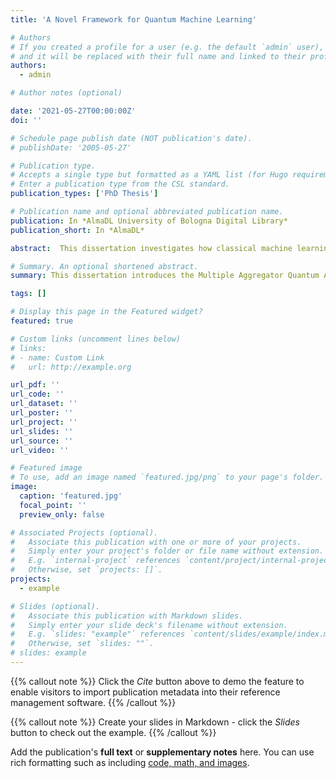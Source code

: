 ```yaml
---
title: 'A Novel Framework for Quantum Machine Learning'

# Authors
# If you created a profile for a user (e.g. the default `admin` user), write the username (folder name) here
# and it will be replaced with their full name and linked to their profile.
authors:
  - admin

# Author notes (optional)

date: '2021-05-27T00:00:00Z'
doi: ''

# Schedule page publish date (NOT publication's date).
# publishDate: '2005-05-27'

# Publication type.
# Accepts a single type but formatted as a YAML list (for Hugo requirements).
# Enter a publication type from the CSL standard.
publication_types: ['PhD Thesis']

# Publication name and optional abbreviated publication name.
publication: In *AlmaDL University of Bologna Digital Library*
publication_short: In *AlmaDL*

abstract:  This dissertation investigates how classical machine learning can benefit from quantum computing and provides several contributions to the emerging field of Quantum Machine Learning. The idea is to provide a universal and efficient framework that can reproduce the output of a plethora of classical machine learning algorithms exploiting quantum computation’s advantages. The proposed framework is named Multiple Aggregator Quantum Algorithm (MAQA) due to its capability to combine multiple functions to solve typical supervised learning tasks. Thanks to this property, in its general formulation MAQA can be potentially adopted as the quantum counterpart of all those models falling into the scheme of aggregation of multiple functions. The theoretical design of the quantum algorithm and the corresponding circuit’s implementation are presented. As a second meaningful addition, two practical applications are illustrated; the quantum version of ensemble methods and neural networks. The final contribution addresses the restriction to linear operations imposed by quantum mechanics. The idea is to exploit a quantum transposition of classical Splines to approximate non-linear functions, thus overcoming this limitation and introducing significant advantages in terms of computational complexity theory.

# Summary. An optional shortened abstract.
summary: This dissertation introduces the Multiple Aggregator Quantum Algorithm (MAQA), aiming to bridge classical machine learning with quantum computing. MAQA serves as a versatile framework for quantum machine learning, addressing linear operation constraints and offering potential advancements in computational complexity theory.

tags: []

# Display this page in the Featured widget?
featured: true

# Custom links (uncomment lines below)
# links:
# - name: Custom Link
#   url: http://example.org

url_pdf: ''
url_code: ''
url_dataset: ''
url_poster: ''
url_project: ''
url_slides: ''
url_source: ''
url_video: ''

# Featured image
# To use, add an image named `featured.jpg/png` to your page's folder.
image:
  caption: 'featured.jpg'
  focal_point: ''
  preview_only: false

# Associated Projects (optional).
#   Associate this publication with one or more of your projects.
#   Simply enter your project's folder or file name without extension.
#   E.g. `internal-project` references `content/project/internal-project/index.md`.
#   Otherwise, set `projects: []`.
projects:
  - example

# Slides (optional).
#   Associate this publication with Markdown slides.
#   Simply enter your slide deck's filename without extension.
#   E.g. `slides: "example"` references `content/slides/example/index.md`.
#   Otherwise, set `slides: ""`.
# slides: example
---
```


{{% callout note %}}
Click the _Cite_ button above to demo the feature to enable visitors to import publication metadata into their reference management software.
{{% /callout %}}

{{% callout note %}}
Create your slides in Markdown - click the _Slides_ button to check out the example.
{{% /callout %}}

Add the publication's **full text** or **supplementary notes** here. You can use rich formatting such as including [code, math, and images](https://docs.hugoblox.com/content/writing-markdown-latex/).
